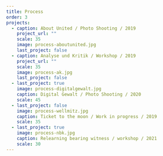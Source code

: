 ```yaml
---
title: Process
order: 3
projects:
  - caption: About United / Photo Shooting / 2019
    project_url: ""
    scale: 35
    image: process-aboutunited.jpg
    last_project: false
  - caption: Analyse und Kritik / Workshop / 2019
    project_url: ""
    scale: 35
    image: process-ak.jpg
    last_project: false
  - last_project: true
    image: process-digitalgewalt.jpg
    caption: Digital Gewalt / Photo Shooting / 2020
    scale: 45
  - last_project: false
    image: process-wellmitz.jpg
    caption: Ticket to the moon / Work in progress / 2019
    scale: 35
  - last_project: true
    image: process-nbk.jpg
    caption: Relearning bearing witness / workshop / 2021
    scale: 30
---
```

